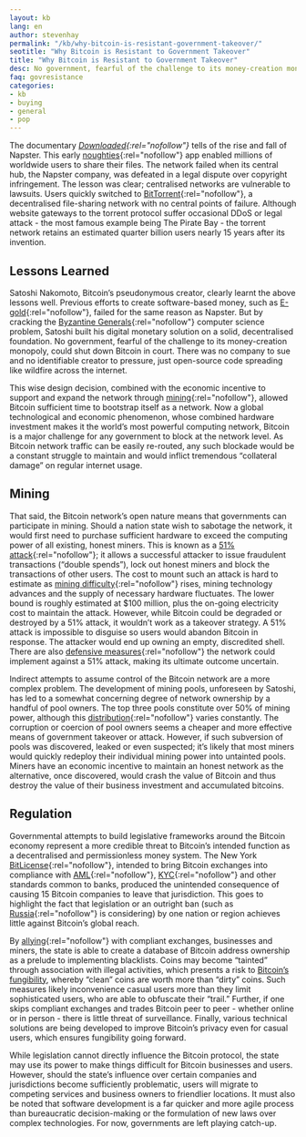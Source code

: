 ```yaml
---
layout: kb
lang: en
author: stevenhay
permalink: "/kb/why-bitcoin-is-resistant-government-takeover/"
seotitle: "Why Bitcoin is Resistant to Government Takeover"
title: "Why Bitcoin is Resistant to Government Takeover"
desc: No government, fearful of the challenge to its money-creation monopoly, could shut down Bitcoin in court.
faq: govresistance
categories: 
- kb
- buying
- general
- pop
---
```

The documentary *[Downloaded](http://www.imdb.com/title/tt2033981/){:rel="nofollow"}* tells of the rise and fall of Napster. This early [noughties](https://en.wikipedia.org/wiki/2000s_%28decade%29){:rel="nofollow"} app enabled millions of worldwide users to share their files. The network failed when its central hub, the Napster company, was defeated in a legal dispute over copyright infringement. The lesson was clear; centralised networks are vulnerable to lawsuits. Users quickly switched to [BitTorrent](https://en.wikipedia.org/wiki/BitTorrent){:rel="nofollow"}, a decentralised file-sharing network with no central points of failure. Although website gateways to the torrent protocol suffer occasional DDoS or legal attack - the most famous example being The Pirate Bay - the torrent network retains an estimated quarter billion users nearly 15 years after its invention. 

## Lessons Learned
Satoshi Nakomoto, Bitcoin’s pseudonymous creator, clearly learnt the above lessons well. Previous efforts to create software-based money, such as [E-gold](https://en.wikipedia.org/wiki/E-gold){:rel="nofollow"}, failed for the same reason as Napster. But by cracking the [Byzantine Generals](http://www.mail-archive.com/cryptography@metzdowd.com/msg09997.html){:rel="nofollow"} computer science problem, Satoshi built his digital monetary solution on a solid, decentralised foundation. No government, fearful of the challenge to its money-creation monopoly, could shut down Bitcoin in court. There was no company to sue and no identifiable creator to pressure, just open-source code spreading like wildfire across the internet.

This wise design decision, combined with the economic incentive to support and expand the network through [mining](https://en.bitcoin.it/wiki/Mining){:rel="nofollow"}, allowed Bitcoin sufficient time to bootstrap itself as a network. Now a global technological and economic phenomenon, whose combined hardware investment makes it the world’s most powerful computing network, Bitcoin is a major challenge for any government to block at the network level. As Bitcoin network traffic can be easily re-routed, any such blockade would be a constant struggle to maintain and would inflict tremendous “collateral damage” on regular internet usage. 


## Mining
That said, the Bitcoin network’s open nature means that governments can participate in mining. Should a nation state wish to sabotage the network, it would first need to purchase sufficient hardware to exceed the computing power of all existing, honest miners. This is known as a [51% attack](http://en.bitcoinwiki.org/Bitcoin_weaknesses#51.25_attack){:rel="nofollow"}; it allows a successful attacker to issue fraudulent transactions (“double spends”), lock out honest miners and block the transactions of other users. The cost to mount such an attack is hard to estimate as [mining difficulty](https://blockchain.info/charts/difficulty?timespan=all&showDataPoints=false&daysAverageString=1&show_header=true&scale=0&address=){:rel="nofollow"} rises, mining technology advances and the supply of necessary hardware fluctuates. The lower bound is roughly estimated at $100 million, plus the on-going electricity cost to maintain the attack. However, while Bitcoin could be degraded or destroyed by a 51% attack, it wouldn’t work as a takeover strategy. A 51% attack is impossible to disguise so users would abandon Bitcoin in response. The attacker would end up owning an empty, discredited shell. There are also [defensive measures](https://www.cryptocoinsnews.com/4-lines-defence-51-attack/){:rel="nofollow"} the network could implement against a 51% attack, making its ultimate outcome uncertain.

Indirect attempts to assume control of the Bitcoin network are a more complex problem. The development of mining pools, unforeseen by Satoshi, has led to a somewhat concerning degree of network ownership by a handful of pool owners. The top three pools constitute over 50% of mining power, although this [distribution](https://blockchain.info/pools){:rel="nofollow"} varies constantly. The corruption or coercion of pool owners seems a cheaper and more effective means of government takeover or attack. However, if such subversion of pools was discovered, leaked or even suspected; it’s likely that most miners would quickly redeploy their individual mining power into untainted pools. Miners have an economic incentive to maintain an honest network as the alternative, once discovered, would crash the value of Bitcoin and thus destroy the value of their business investment and accumulated bitcoins. 

## Regulation
Governmental attempts to build legislative frameworks around the Bitcoin economy represent a more credible threat to Bitcoin’s intended function as a decentralised and permissionless money system. The New York [BitLicense](https://www.eff.org/deeplinks/2014/10/beware-bitlicense-new-yorks-virtual-currency-regulations-invade-privacy-and-hamper){:rel="nofollow"}, intended to bring Bitcoin exchanges into compliance with [AML](https://en.wikipedia.org/wiki/Money_laundering#Enforcement){:rel="nofollow"}, [KYC](https://en.wikipedia.org/wiki/Know_your_customer){:rel="nofollow"} and other standards common to banks, produced the unintended consequence of causing 15 Bitcoin companies to leave that jurisdiction. This goes to highlight the fact that legislation or an outright ban (such as [Russia](http://cryptogazette.com/russia-prison-for-being-involved-with-bitcoin/){:rel="nofollow"} is considering) by one nation or region achieves little against Bitcoin’s global reach. 

By [allying](http://blockchainalliance.org/){:rel="nofollow"} with compliant exchanges, businesses and miners, the state is able to create a database of Bitcoin address ownership as a prelude to implementing blacklists. Coins may become “tainted” through association with illegal activities, which presents a risk to [Bitcoin’s fungibility](/kb/why-bitcoin-is-good-money/), whereby “clean” coins are worth more than “dirty” coins. Such measures likely inconvenience casual users more than they limit sophisticated users, who are able to obfuscate their “trail.” Further, if one skips compliant exchanges and trades Bitcoin peer to peer - whether online or in person - there is little threat of surveillance. Finally, various technical solutions are being developed to improve Bitcoin’s privacy even for casual users, which ensures fungibility going forward. 

While legislation cannot directly influence the Bitcoin protocol, the state may use its power to make things difficult for Bitcoin businesses and users. However, should the state’s influence over certain companies and jurisdictions become sufficiently problematic, users will migrate to competing services and business owners to friendlier locations. It must also be noted that software development is a far quicker and more agile process than bureaucratic decision-making or the formulation of new laws over complex technologies. For now, governments are left playing catch-up.